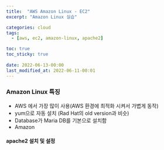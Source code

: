 ```yaml
---
title:  "AWS Amazon Linux - EC2"
excerpt: "Amazon Linux 실습"

categories: cloud
tags:
  - [aws, ec2, amazon-linux, apache2]

toc: true
toc_sticky: true
 
date: 2022-06-13-00:00
last_modified_at: 2022-06-11-00:01
---
```

### Amazon Linux 특징
- AWS 에서 가장 많이 사용(AWS  환경에 최적화 시켜서 가볍게 동작)
- yum으로 자동 설치 (Rad Hat의 old version과 비슷)
- Database가 Maria DB를 기본으로 설치함
- Amazon
  
#### apache2 설치 및 설정
```bash

```
